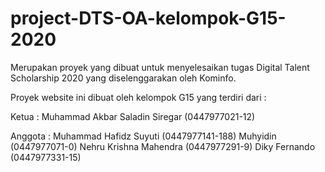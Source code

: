 # project-DTS-OA-kelompok-G15-2020

Merupakan proyek yang dibuat untuk menyelesaikan tugas Digital Talent Scholarship 2020 yang diselenggarakan oleh Kominfo.

Proyek website ini dibuat oleh kelompok G15 yang terdiri dari :

Ketua   : 
Muhammad Akbar Saladin Siregar (0447977021-12)

Anggota :
Muhammad Hafidz Suyuti         (0447977141-188)
Muhyidin                       (0447977071-0)
Nehru Krishna Mahendra         (0447977291-9)
Diky Fernando                  (0447977331-15)
